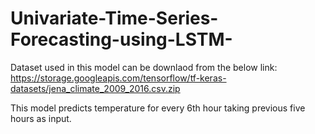 # Univariate-Time-Series-Forecasting-using-LSTM-

Dataset used in this model can be downlaod from the below link:
https://storage.googleapis.com/tensorflow/tf-keras-datasets/jena_climate_2009_2016.csv.zip

This model predicts temperature for every 6th hour taking previous five hours as input.  

